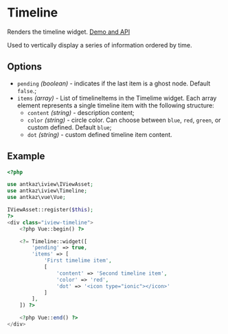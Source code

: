 # Timeline

Renders the timeline widget. [Demo and API](https://www.iviewui.com/components/timeline-en)

Used to vertically display a series of information ordered by time.

## Options

* `pending` *(boolean)* - indicates if the last item is a ghost node. Default `false`.;
 * `items` *(array)* - List of timelineItems in the Timelime widget. Each array element represents a single timeline item with the following structure:
    * `content` *(string)* - description content;
    * `color` *(string)* - circle color. Can choose between `blue`, `red`, `green`, or custom defined. Default `blue`;
    * `dot` *(string)* - custom defined timeline item content.

## Example

```php
<?php

use antkaz\iview\IViewAsset;
use antkaz\iview\Timeline;
use antkaz\vue\Vue;

IViewAsset::register($this);
?>
<div class="iview-timeline">
    <?php Vue::begin() ?>

    <?= Timeline::widget([
        'pending' => true,
        'items' => [
            'First timelime item',
            [
                'content' => 'Second timeline item',
                'color' => 'red',
                'dot' => '<icon type="ionic"></icon>'
            ]
        ],
    ]) ?>

    <?php Vue::end() ?>
</div>
```